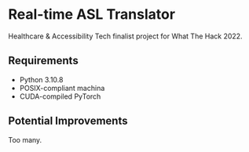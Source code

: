 # Real-time ASL Translator

Healthcare & Accessibility Tech finalist project for What The Hack 2022.

## Requirements

- Python 3.10.8
- POSIX-compliant machina
- CUDA-compiled PyTorch

## Potential Improvements

Too many.
